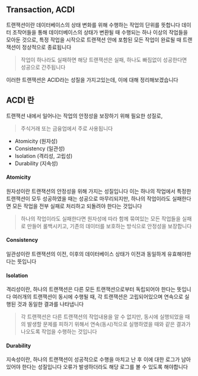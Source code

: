 ## Transaction, ACDI

트랜잭션이란 데이터베이스의 상태 변화를 위해 수행하는 작업의 단위를 뜻합니다
데이터 조작어들을 통해 데이터베이스의 상태가 변환될 때 수행되는 하나 이상의 작업들을 모아둔 것으로, 특정 작업을 시작으로 트랜잭션 안에 포함된 모든 작업이 완료될 때 트랜잭션이 정상적으로 종료됩니다

> 작업이 하나라도 실패하면 해당 트랜잭션은 실패, 하나도 빠짐없이 성공한다면 성공으로 간주됩니다

이러한 트랜잭션은 ACID라는 성질을 가지고있는데, 이에 대해 정리해보겠습니다

## ACDI 란

트랜잭션 내에서 일어나는 작업의 안정성을 보장하기 위해 필요한 성질로,

> 주식거래 또는 금융업에서 주로 사용됩니다

- Atomicity (원자성)
- Consistency (일관성)
- Isolation (격리성, 고립성)
- Durability (지속성)

#### Atomicity

원자성이란 트랜잭션의 안정성을 위해 가지는 성질입니다
이는 하나의 작업에서 특정한 트랜잭션이 모두 성공하였을 때는 성공으로 마무리되지만, 하나의 작업이라도 실패한다면 모든 작업을 전부 실패로 처리하고 되돌려야 한다는 것입니다

> 하나의 작업이라도 실패한다면 원자성에 따라 함께 묶여있는 모든 작업들을 실패로 만들어 롤백시키고, 기존의 데이터를 보호하는 방식으로 안정성을 보장합니다

#### Consistency

일관성이란 트랜잭션의 이전, 이후의 데이터베이스 상태가 이전과 동일하게 유효해야한다는 뜻입니다

#### Isolation

격리성이란, 하나의 트랜잭션은 다른 모든 트랜잭션으로부터 독립되어야 한다는 뜻입니다
여러개의 트랜잭션이 동시에 수행될 때, 각 트랜잭션은 고립되어있으며 연속으로 실행된 것과 동일한 결과를 나타냅니다

> 각 트랜잭션은 다른 트랜잭션의 작업내용을 알 수 없지만, 동시에 실행되었을 때의 발생할 문제를 피하기 위해서 연속(동시)적으로 실행하였을 때와 같은 결과가 나오도록 작업을 수행하는 것입니다

#### Durability

지속성이란, 하나의 트랜잭션이 성공적으로 수행을 마치고 난 후 이에 대한 로그가 남아있어야 한다는 성질입니다
오류가 발생하더라도 해당 로그를 볼 수 있도록 해야합니다
